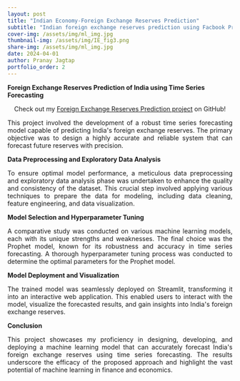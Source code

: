 ```yaml
---
layout: post
title: "Indian Economy-Foreign Exchange Reserves Prediction"
subtitle: "Indian foreign exchange reserves prediction using Facbook Prophet model"
cover-img: /assets/img/ml_img.jpg
thumbnail-img: /assets/img/IE_fig3.png
share-img: /assets/img/ml_img.jpg
date: 2024-04-01
author: Pranay Jagtap
portfolio_order: 2
---
```


**Foreign Exchange Reserves Prediction of India using Time Series Forecasting**

<p align="center">
  Check out my <a href="https://github.com/PranayJagtap06/ML_Projects/tree/main/Indian%20Economy-Foreign%20Exchange%20Reserves%20Prediction">Foreign Exchange Reserves Prediction project</a> on GitHub!
</p>

<!-- <p align="center">
  <img src="assets/img/IE_fig3.png" width=300 alt="Current & Estimated Foreign Exchange Reserves">
</p> -->

<p style="text-align: justify;">
  This project involved the development of a robust time series forecasting model capable of predicting India's foreign exchange reserves. The primary objective was to 
  design a highly accurate and reliable system that can forecast future reserves with precision.
</p>

**Data Preprocessing and Exploratory Data Analysis**

<p style="text-align: justify;">
  To ensure optimal model performance, a meticulous data preprocessing and exploratory data analysis phase was undertaken to enhance the quality and consistency of the dataset. 
  This crucial step involved applying various techniques to prepare the data for modeling, including data cleaning, feature engineering, and data visualization.
</p>

**Model Selection and Hyperparameter Tuning**

<p style="text-align: justify;">
  A comparative study was conducted on various machine learning models, each with its unique strengths and weaknesses. The final choice was the Prophet model, known for its 
  robustness and accuracy in time series forecasting. A thorough hyperparameter tuning process was conducted to determine the optimal parameters for the Prophet model.
</p>

**Model Deployment and Visualization**

<p style="text-align: justify;">
  The trained model was seamlessly deployed on Streamlit, transforming it into an interactive web application. This enabled users to interact with the model, visualize the 
  forecasted results, and gain insights into India's foreign exchange reserves.
</p>

**Conclusion**

<p style="text-align: justify;">
  This project showcases my proficiency in designing, developing, and deploying a machine learning model that can accurately forecast India's foreign exchange reserves using 
  time series forecasting. The results underscore the efficacy of the proposed approach and highlight the vast potential of machine learning in finance and economics.
</p>
